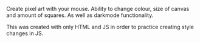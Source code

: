 Create pixel art with your mouse. 
Ability to change colour, size of canvas and amount of squares.
As well as darkmode functionality.

This was created with only HTML and JS in order to practice creating style changes in JS.